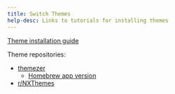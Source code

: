 ```yaml
---
title: Switch Themes
help-desc: Links to tutorials for installing themes
---
```


[Theme installation guide](https://nh-server.github.io/switch-guide/extras/theming/)

Theme repositories:
- [themezer](https://themezer.net/)
    - [Homebrew app version](https://github.com/suchmememanyskill/themezer-nx/releases)
- [r/NXThemes](https://www.reddit.com/r/NXThemes/)

